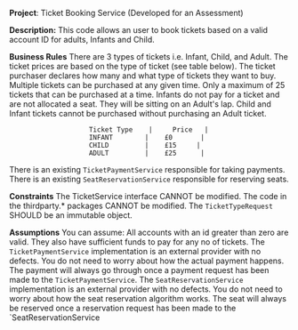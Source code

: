**Project**: Ticket Booking Service (Developed for an Assessment)

**Description:** This code allows an user to book tickets based on a valid account ID for adults, Infants and Child.

**Business Rules**
        There are 3 types of tickets i.e. Infant, Child, and Adult.
        The ticket prices are based on the type of ticket (see table below).
        The ticket purchaser declares how many and what type of tickets they want to buy.
        Multiple tickets can be purchased at any given time.
        Only a maximum of 25 tickets that can be purchased at a time.
        Infants do not pay for a ticket and are not allocated a seat. They will be sitting on an Adult's lap.
        Child and Infant tickets cannot be purchased without purchasing an Adult ticket.
     
                        Ticket Type    |     Price   |
                        INFANT        |    £0       |
                        CHILD         |    £15     |
                        ADULT         |    £25      |
There is an existing `TicketPaymentService` responsible for taking payments.
There is an existing `SeatReservationService` responsible for reserving seats.
         
****Constraints****
The TicketService interface CANNOT be modified.
The code in the thirdparty.* packages CANNOT be modified.
The `TicketTypeRequest` SHOULD be an immutable object.
        
****Assumptions****
You can assume:
All accounts with an id greater than zero are valid. They also have sufficient funds to pay for any no of tickets.
The `TicketPaymentService` implementation is an external provider with no defects. You do not need to worry about how the actual payment happens.
The payment will always go through once a payment request has been made to the `TicketPaymentService`.
The `SeatReservationService` implementation is an external provider with no defects. You do not need to worry about how the seat reservation algorithm works.
The seat will always be reserved once a reservation request has been made to the `SeatReservationService
